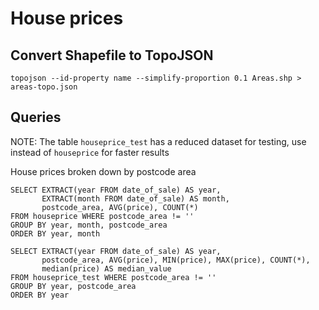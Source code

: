 # House prices

## Convert Shapefile to TopoJSON

```topojson --id-property name --simplify-proportion 0.1 Areas.shp > areas-topo.json```

## Queries

NOTE: The table `houseprice_test` has a reduced dataset for testing, use instead of `houseprice` for
faster results

House prices broken down by postcode area
```
SELECT EXTRACT(year FROM date_of_sale) AS year,
       EXTRACT(month FROM date_of_sale) AS month,
       postcode_area, AVG(price), COUNT(*)
FROM houseprice WHERE postcode_area != ''
GROUP BY year, month, postcode_area
ORDER BY year, month
```
```
SELECT EXTRACT(year FROM date_of_sale) AS year,
       postcode_area, AVG(price), MIN(price), MAX(price), COUNT(*),
       median(price) AS median_value
FROM houseprice_test WHERE postcode_area != ''
GROUP BY year, postcode_area
ORDER BY year
```
